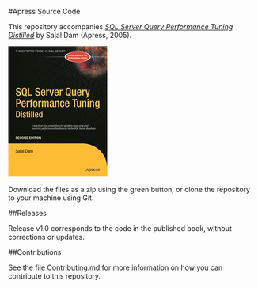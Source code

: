 #Apress Source Code

This repository accompanies [*SQL Server Query Performance Tuning Distilled*](http://www.apress.com/9781590594216) by Sajal Dam (Apress, 2005).

![Cover image](9781590594216.jpg)

Download the files as a zip using the green button, or clone the repository to your machine using Git.

##Releases

Release v1.0 corresponds to the code in the published book, without corrections or updates.

##Contributions

See the file Contributing.md for more information on how you can contribute to this repository.
